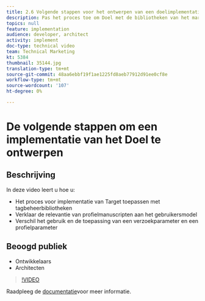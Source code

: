 ```yaml
---
title: 2.6 Volgende stappen voor het ontwerpen van een doelimplementatie
description: Pas het proces toe om Doel met de bibliotheken van het markeringsbeheer uit te voeren, verklaar de relevantie van profielmanuscripten aan het gebruikersmodel, specificeer het gebruik en de toepassing van een verzoekparameter en een profielparameter
topics: null
feature: implementation
audience: developer, architect
activity: implement
doc-type: technical video
team: Technical Marketing
kt: 5384
thumbnail: 35144.jpg
translation-type: tm+mt
source-git-commit: 48aa6ebbf19f1ae1225fd8aeb77912d91ee0cf8e
workflow-type: tm+mt
source-wordcount: '107'
ht-degree: 0%

---
```



# De volgende stappen om een implementatie van het Doel te ontwerpen

## Beschrijving

In deze video leert u hoe u:

* Het proces voor implementatie van Target toepassen met tagbeheerbibliotheken
* Verklaar de relevantie van profielmanuscripten aan het gebruikersmodel
* Verschil het gebruik en de toepassing van een verzoekparameter en een profielparameter

## Beoogd publiek

* Ontwikkelaars
* Architecten

>[!VIDEO](https://video.tv.adobe.com/v/35144/?quality=12)

Raadpleeg de [documentatie](https://docs.adobe.com/content/help/en/target/using/implement-target/implementing-target.html)voor meer informatie.
